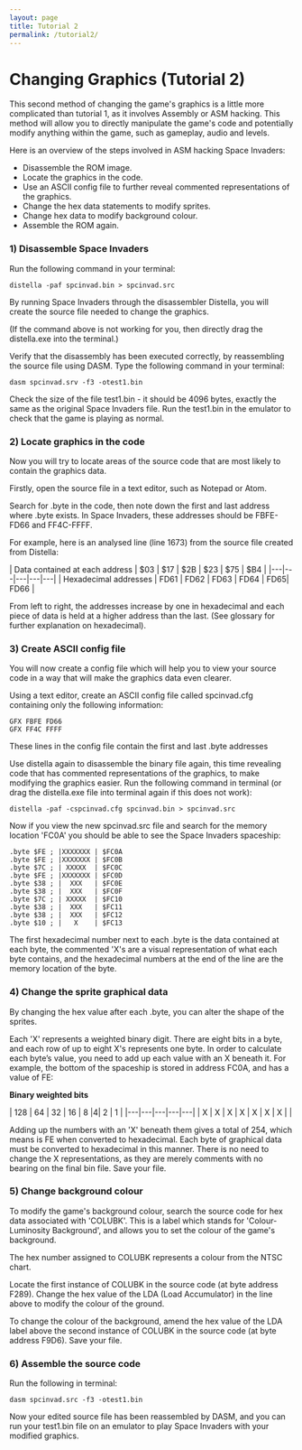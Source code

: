 ```yaml
---
layout: page
title: Tutorial 2
permalink: /tutorial2/
---
```


# Changing Graphics (Tutorial 2)

This second method of changing the game's graphics is a little more complicated than tutorial 1, as it involves Assembly or ASM hacking. This method will allow you to directly manipulate the game's code and potentially modify anything within the game, such as gameplay, audio and levels.

Here is an overview of the steps involved in ASM hacking Space Invaders:
* Disassemble the ROM image.
* Locate the graphics in the code.
* Use an ASCII config file to further reveal commented representations of the graphics.
* Change the hex data statements to modify sprites.
* Change hex data to modify background colour.
* Assemble the ROM again.

### 1) Disassemble Space Invaders

Run the following command in your terminal:

```
distella -paf spcinvad.bin > spcinvad.src
```
By running Space Invaders through the disassembler Distella, you will create the source file needed to change the graphics.

(If the command above is not working for you, then directly drag the distella.exe into the terminal.)

Verify that the disassembly has been executed correctly, by reassembling the source file using DASM. Type the following command in your terminal:

```
dasm spcinvad.srv -f3 -otest1.bin
```
Check the size of the file test1.bin - it should be 4096 bytes, exactly the same as the original Space Invaders file. Run the test1.bin in the emulator to check that the game is playing as normal.

### 2) Locate graphics in the code

Now you will try to locate areas of the source code that are most likely to contain the graphics data.

Firstly, open the source file in a text editor, such as Notepad or Atom.

Search for .byte in the code, then note down the first and last address where .byte exists. In Space Invaders, these addresses should be FBFE-FD66 and FF4C-FFFF.

For example, here is an analysed line (line 1673) from the source file created from Distella:

| Data contained at each address   |  $03 |  $17 | $2B  |  $23 | $75 | $B4 |
|---|---|---|---|---|
|  Hexadecimal addresses    |  FD61 | FD62  | FD63  | FD64  | FD65| FD66 |

From left to right, the addresses increase by one in hexadecimal and each piece of data is held at a higher address than the last. (See glossary for further explanation on hexadecimal).

### 3) Create ASCII config file

You will now create a config file which will help you to view your source code in a way that will make the graphics data even clearer.

Using a text editor, create an ASCII config file called spcinvad.cfg containing only the following information:

```
GFX FBFE FD66
GFX FF4C FFFF
```
These lines in the config file contain the first and last .byte addresses

Use distella again to disassemble the binary file again, this time revealing code that has commented representations of the graphics, to make modifying the graphics easier. Run the following command in terminal (or drag the distella.exe file into terminal again if this does not work):

```
distella -paf -cspcinvad.cfg spcinvad.bin > spcinvad.src
```

Now if you view the new spcinvad.src file and search for the memory location 'FC0A' you should be able to see the Space Invaders spaceship:

```
.byte $FE ; |XXXXXXX | $FC0A
.byte $FE ; |XXXXXXX | $FC0B
.byte $7C ; | XXXXX  | $FC0C
.byte $FE ; |XXXXXXX | $FC0D
.byte $38 ; |  XXX   | $FC0E
.byte $38 ; |  XXX   | $FC0F
.byte $7C ; | XXXXX  | $FC10
.byte $38 ; |  XXX   | $FC11
.byte $38 ; |  XXX   | $FC12
.byte $10 ; |   X    | $FC13
```

The first hexadecimal number next to each .byte is the data contained at each byte, the commented 'X's are a visual representation of what each byte contains, and the hexadecimal numbers at the end of the line are the memory location of the byte.

### 4) Change the sprite graphical data

By changing the hex value after each .byte, you can alter the shape of the sprites.

Each 'X' represents a weighted binary digit. There are eight bits in a byte, and each row of up to eight X's represents one byte. In order to calculate each byte’s value, you need to add up each value with an X beneath it. For example, the bottom of the spaceship is stored in address FC0A, and has a value of FE:

<strong>Binary weighted bits</strong>

|  128 |  64 | 32  | 16  | 8  |4| 2 | 1 |
|---|---|---|---|---|
|  X |  X |  X | X  |  X | X | X | |

Adding up the numbers with an 'X' beneath them gives a total of 254, which means is FE when converted to hexadecimal. Each byte of graphical data must be converted to hexadecimal in this manner. There is no need to change the X representations, as they are merely comments with no bearing on the final bin file. Save your file.

### 5) Change background colour

To modify the game's background colour, search the source code for hex data associated with 'COLUBK'. This is a label which stands for 'Colour-Luminosity Background', and allows you to set the colour of the game's background.

The hex number assigned to COLUBK represents a colour from the NTSC chart.

Locate the first instance of COLUBK in the source code (at byte address F289). Change the hex value of the LDA (Load Accumulator) in the line above to modify the colour of the ground.

To change the colour of the background, amend the hex value of the LDA label above the second instance of COLUBK in the source code (at byte address F9D6). Save your file.

### 6) Assemble the source code

Run the following in terminal:

```
dasm spcinvad.src -f3 -otest1.bin
```

Now your edited source file has been reassembled by DASM, and you can run your test1.bin file on an emulator to play Space Invaders with your modified graphics.
